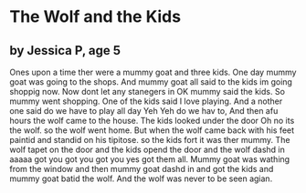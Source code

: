 # The Wolf and the Kids

## by Jessica P, age 5

Ones upon a time ther were a mummy goat and three kids. One day mummy goat was going to the shops. And mummy goat all said to the kids im going shoppig now. Now dont let any stanegers in OK mummy said the kids. So mummy went shopping. One of the kids said I love playing. And a nother one said do we have to play all day Yeh Yeh do we hav to, And then afu hours the wolf came to the house. The kids looked under the door Oh no its the wolf. so the wolf went home. But when the wolf came back with his feet paintid and standid on his tipitose. so the kids fort it was ther mummy. The wolf tapet on the door and the kids opend the door and the wolf dashd in aaaaa got you got you got you yes got them all. Mummy goat was wathing from the window and then mummy goat dashd in and got the kids and mummy goat batid the wolf. And the wolf was never to be seen agian.